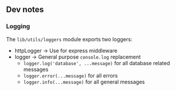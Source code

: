 


## Dev notes

### Logging
The `lib/utils/loggers` module exports two loggers:
* httpLogger -> Use for express middleware
* logger -> General purpose `console.log` replacement
    * `logger.log('database', ...message)` for all database related messages
    * `logger.error(...message)` for all errors
    * `logger.info(...message)` for all general messages